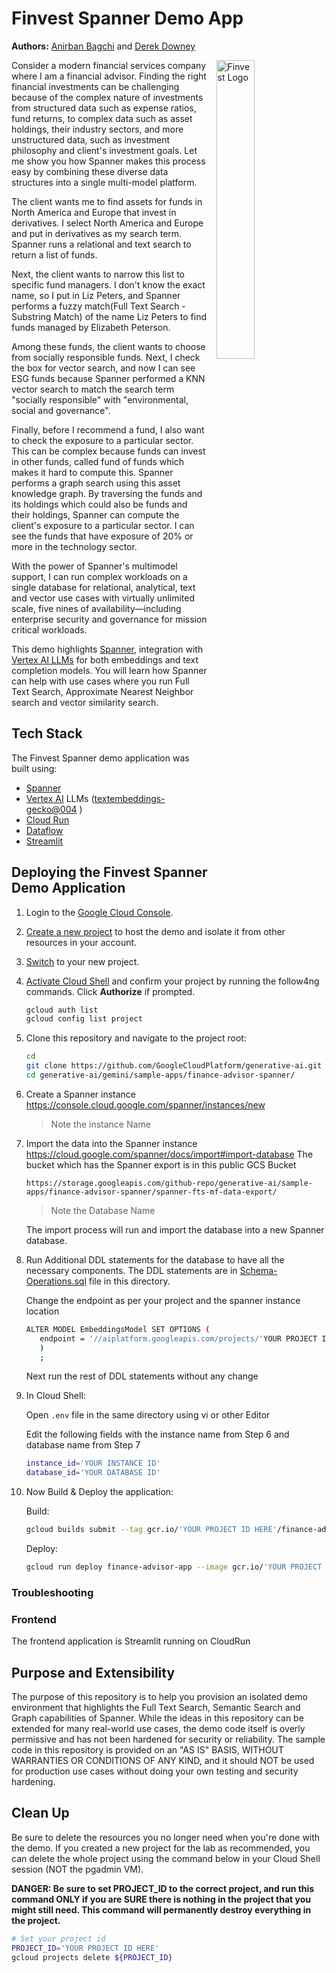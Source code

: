 # Finvest Spanner Demo App

**Authors:** [Anirban Bagchi](https://github.com/anirbanbagchi1979) and [Derek Downey](https://github.com/dtest)

<img align="right" style="padding-left: 10px;" src="https://storage.googleapis.com/github-repo/generative-ai/sample-apps/finance-advisor-spanner/images/Finvest-white.jpg" width="35%" alt="Finvest Logo">

Consider a modern financial services company where I am a financial advisor. Finding the right financial investments can be challenging because of the complex nature of investments from structured data such as expense ratios, fund returns, to complex data such as asset holdings, their industry sectors, and more unstructured data, such as investment philosophy and client's investment goals. Let me show you how Spanner makes this process easy by combining these diverse data structures into a single multi-model platform.

The client wants me to find assets for funds in North America and Europe that invest in derivatives. I select North America and Europe and put in derivatives as my search term. Spanner runs a relational and text search to return a list of funds.

Next, the client wants to narrow this list to specific fund managers. I don't know the exact name, so I put in Liz Peters, and Spanner performs a fuzzy match(Full Text Search - Substring Match) of the name Liz Peters to find funds managed by Elizabeth Peterson.

Among these funds, the client wants to choose from socially responsible funds. Next, I check the box for vector search, and now I can see ESG funds because Spanner performed a KNN vector search to match the search term "socially responsible" with "environmental, social and governance".

Finally, before I recommend a fund, I also want to check the exposure to a particular sector. This can be complex because funds can invest in other funds, called fund of funds which makes it hard to compute this. Spanner performs a graph search using this asset knowledge graph. By traversing the funds and its holdings which could also be funds and their holdings, Spanner can compute the client's exposure to a particular sector. I can see the funds that have exposure of 20% or more in the technology sector.

With the power of Spanner's multimodel support, I can run complex workloads on a single database for relational, analytical, text and vector use cases with virtually unlimited scale, five nines of availability—including enterprise security and governance for mission critical workloads.

This demo highlights [Spanner](https://cloud.google.com/spanner), integration with [Vertex AI LLMs](https://cloud.google.com/model-garden?hl=en) for both embeddings and text completion models. You will learn how Spanner can help with use cases where you run Full Text Search, Approximate Nearest Neighbor search and vector similarity search.

## Tech Stack

The Finvest Spanner demo application was built using:

- [Spanner](https://cloud.google.com/spanner)
- [Vertex AI](https://cloud.google.com/vertex-ai?hl=en) LLMs ([textembeddings-gecko@004](https://cloud.google.com/vertex-ai/generative-ai/docs/model-reference/text-embeddings) )
- [Cloud Run](https://cloud.google.com/run)
- [Dataflow](https://cloud.google.com/dataflow?)
- [Streamlit](https://streamlit.io/)

## Deploying the Finvest Spanner Demo Application

1. Login to the [Google Cloud Console](https://console.cloud.google.com/).

2. [Create a new project](https://developers.google.com/maps/documentation/places/web-service/cloud-setup) to host the demo and isolate it from other resources in your account.

3. [Switch](https://cloud.google.com/resource-manager/docs/creating-managing-projects#identifying_projects) to your new project.

4. [Activate Cloud Shell](https://cloud.google.com/shell/docs/using-cloud-shell) and confirm your project by running the follow4ng commands. Click **Authorize** if prompted.

   ```bash
   gcloud auth list
   gcloud config list project
   ```

5. Clone this repository and navigate to the project root:

   ```bash
   cd
   git clone https://github.com/GoogleCloudPlatform/generative-ai.git
   cd generative-ai/gemini/sample-apps/finance-advisor-spanner/
   ```

6. Create a Spanner instance
   <https://console.cloud.google.com/spanner/instances/new>

   > Note the instance Name

7. Import the data into the Spanner instance
   <https://cloud.google.com/spanner/docs/import#import-database>
   The bucket which has the Spanner export is in this public GCS Bucket

   `https://storage.googleapis.com/github-repo/generative-ai/sample-apps/finance-advisor-spanner/spanner-fts-mf-data-export/`

   > Note the Database Name

   The import process will run and import the database into a new Spanner database.

8. Run Additional DDL statements for the database to have all the necessary components.
   The DDL statements are in [Schema-Operations.sql](./Schema-Operations.sql) file in this directory.

   Change the endpoint as per your project and the spanner instance location

   ```bash
   ALTER MODEL EmbeddingsModel SET OPTIONS (
      endpoint = '//aiplatform.googleapis.com/projects/'YOUR PROJECT ID HERE'/locations/'YOUR SPANNER INSTANCE LOCATION HERE'/publishers/google/models/text-embedding-003'
      )
      ;
   ```

   Next run the rest of DDL statements without any change

9. In Cloud Shell:

   Open `.env` file in the same directory using vi or other Editor

   Edit the following fields with the instance name from Step 6 and database name from Step 7

   ```bash
   instance_id='YOUR INSTANCE ID'
   database_id='YOUR DATABASE ID'
   ```

10. Now Build & Deploy the application:

    Build:

    ```bash
    gcloud builds submit --tag gcr.io/'YOUR PROJECT ID HERE'/finance-advisor-app
    ```

    Deploy:

    ```bash
    gcloud run deploy finance-advisor-app --image gcr.io/'YOUR PROJECT ID HERE'/finance-advisor-app --platform managed    --region 'YOUR SPANNER REGION' --allow-unauthenticated
    ```

### Troubleshooting

### Frontend

The frontend application is Streamlit running on CloudRun

## Purpose and Extensibility

The purpose of this repository is to help you provision an isolated demo environment that highlights the Full Text Search, Semantic Search and Graph capabilities of Spanner. While the ideas in this repository can be extended for many real-world use cases, the demo code itself is overly permissive and has not been hardened for security or reliability. The sample code in this repository is provided on an "AS IS" BASIS, WITHOUT WARRANTIES OR CONDITIONS OF ANY KIND, and it should NOT be used for production use cases without doing your own testing and security hardening.

## Clean Up

Be sure to delete the resources you no longer need when you're done with the demo. If you created a new project for the lab as recommended, you can delete the whole project using the command below in your Cloud Shell session (NOT the pgadmin VM).

**DANGER: Be sure to set PROJECT_ID to the correct project, and run this command ONLY if you are SURE there is nothing in the project that you might still need. This command will permanently destroy everything in the project.**

```bash
# Set your project id
PROJECT_ID='YOUR PROJECT ID HERE'
gcloud projects delete ${PROJECT_ID}
```

